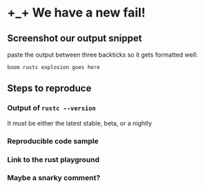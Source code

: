 # +\_+ We have a new fail!

## Screenshot our output snippet

paste the output between three backticks so it gets formatted well:

```
boom rustc explosion goes here
```

## Steps to reproduce

### Output of `rustc --version`

It must be either the latest stable, beta, or a nightly

### Reproducible code sample

### Link to the rust playground

### Maybe a snarky comment?
